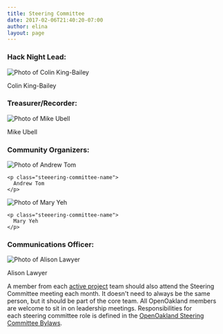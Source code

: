 ```yaml
---
title: Steering Committee
date: 2017-02-06T21:40:20-07:00
author: elina
layout: page
---
```


### Hack Night Lead:

<div>
  <img
    class="steeering-committee-image"
    alt="Photo of Colin King-Bailey"
    src="https://openoakland.org/wp-content/uploads/2019/01/IMG_8612-e1548824109488-300x300.jpg"
 /> 
  
  <p class="steeering-committee-name">
    Colin King-Bailey
  </p>
</div>

### Treasurer/Recorder:

<div>
  <img
    class="steeering-committee-image"
    alt="Photo of Mike Ubell"
    src="https://openoakland.org/wp-content/uploads/2018/02/Mike-Ubell-1-300x300.jpg"
 /> 
  
  <p class="steeering-committee-name">
    Mike Ubell
  </p>
</div>

### Community Organizers:

<div class="steeering-committee-container">
  <div>
    <img
      class="steeering-committee-image"
      alt="Photo of Andrew Tom"
      src="https://openoakland.org/wp-content/uploads/2019/01/Screen-Shot-2019-01-29-at-8.39.02-PM-300x300.png"
 />
    
    <p class="steeering-committee-name">
      Andrew Tom
    </p>
  </div>
  
  <div>
    <img
      class="steeering-committee-image"
      alt="Photo of Mary Yeh"
      src="https://openoakland.org/wp-content/uploads/2019/01/Simone-Anne-Mary-12-retouched-e1548823712932-300x300.jpg"
 />
    
    <p class="steeering-committee-name">
      Mary Yeh
    </p>
  </div>
</div>

### Communications Officer:

<div>
  <img
    class="steeering-committee-image"
    alt="Photo of Alison Lawyer"
    src="https://openoakland.org/wp-content/uploads/2019/01/IMG_1386.jpg"
 />
  
  <p class="steeering-committee-name">
    Alison Lawyer
  </p>
</div>

A member from each [active project]({{site.baseurl}}/projects/) team should also attend the Steering Committee meeting each month. It doesn't need to always be the same person, but it should be part of the core team. All OpenOakland members are welcome to sit in on leadership meetings. Responsibilities for each steering committee role is defined in the [OpenOakland Steering Committee Bylaws](https://docs.google.com/document/d/1QR-fr1WnmXkZoVNmWnZ9drzfmaZoPkodEOx-PkExt94/).
